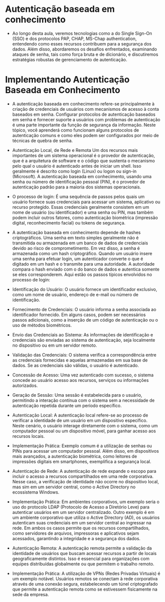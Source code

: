 # Autenticação baseada em conhecimento

- Ao longo desta aula, veremos tecnologias como a do Single Sign-On (SSO) e dos protocolos PAP, CHAP, MS-Chap authentication, entendendo como esses recursos contribuem para a segurança dos dados. Além disso, abordaremos os desafios enfrentados, examinando ataques de senha, tais como força bruta e de dicionário, e discutiremos estratégias robustas de gerenciamento de autenticação.


# Implementando Autenticação Baseada em Conhecimento

- A autenticação baseada em conhecimento refere-se principalmente à criação de credenciais de usuários com mecanismos de acesso à conta baseados em senha. Configurar protocolos de autenticação baseados em senha e fornecer suporte a usuários com problemas de autenticação é uma parte importante da função de segurança da informação. Neste tópico, você aprenderá como funcionam alguns protocolos de autenticação comuns e como eles podem ser configurados por meio de técnicas de quebra de senha.

- Autenticação Local, de Rede e Remota
Um dos recursos mais importantes de um sistema operacional é o provedor de autenticação, que é a arquitetura de software e o código que sustenta o mecanismo pelo qual o usuário é autenticado antes de iniciar um shell. Isso geralmente é descrito como login (Linux) ou logon ou sign-in (Microsoft). A autenticação baseada em conhecimento, usando uma senha ou número de identificação pessoal (PIN), é o provedor de autenticação padrão para a maioria dos sistemas operacionais.

- O processo de login: É uma sequência de passos pelos quais um usuário fornece suas credenciais para acessar um sistema, aplicativo ou recurso protegido. Essas credenciais geralmente consistem em um nome de usuário (ou identificador) e uma senha ou PIN, mas também podem incluir outros fatores, como autenticação biométrica (impressão digital, reconhecimento facial) ou tokens de segurança.

- A autenticação baseada em conhecimento depende de hashes criptográficos. Uma senha em texto simples geralmente não é transmitida ou armazenada em um banco de dados de credenciais devido ao risco de comprometimento. Em vez disso, a senha é armazenada como um hash criptográfico. Quando um usuário insere uma senha para efetuar login, um autenticador converte o que é digitado em um hash e o transmite para uma autoridade. A autoridade compara o hash enviado com o do banco de dados e autentica somente se eles corresponderem. Aqui estão os passos típicos envolvidos no processo de login:

- Identificação do Usuário: O usuário fornece um identificador exclusivo, como um nome de usuário, endereço de e-mail ou número de identificação.

- Fornecimento de Credenciais: O usuário informa a senha associada ao identificador fornecido. Em alguns casos, podem ser necessários passos adicionais, como a inserção de um código de autenticação ou o uso de métodos biométricos.

- Envio das Credenciais ao Sistema: As informações de identificação e credenciais são enviadas ao sistema de autenticação, seja localmente no dispositivo ou em um servidor remoto.

- Validação das Credenciais: O sistema verifica a correspondência entre as credenciais fornecidas e aquelas armazenadas em sua base de dados. Se as credenciais são válidas, o usuário é autenticado.

- Concessão de Acesso: Uma vez autenticado com sucesso, o sistema concede ao usuário acesso aos recursos, serviços ou informações autorizados.

- Geração de Sessão: Uma sessão é estabelecida para o usuário, permitindo a interação contínua com o sistema sem a necessidade de autenticação repetida durante um período específico.

- Autenticação Local: A autenticação local refere-se ao processo de verificar a identidade de um usuário em um dispositivo específico. Neste cenário, o usuário interage diretamente com o sistema, como um computador pessoal ou um dispositivo móvel, para ganhar acesso aos recursos locais.

- Implementação Prática: Exemplo comum é a utilização de senhas ou PINs para acessar um computador pessoal. Além disso, em dispositivos mais avançados, a autenticação biométrica, como leitores de impressões digitais em smartphones, exemplifica a segurança local.

- Autenticação de Rede: A autenticação de rede expande o escopo para incluir o acesso a recursos compartilhados em uma rede corporativa. Nesse caso, a verificação de identidade não ocorre no dispositivo local, mas sim em um servidor central, como o Active Directory no ecossistema Windows.

- Implementação Prática: Em ambientes corporativos, um exemplo seria o uso do protocolo LDAP (Protocolo de Acesso a Diretório Leve) para autenticar usuários em um servidor centralizado. Outro exemplo é em um ambiente corporativo que utiliza o Active Directory (AD), os usuários autenticam suas credenciais em um servidor central ao ingressar na rede. Em ambos os casos permite que os recursos compartilhados, como servidores de arquivos, impressoras e aplicativos sejam acessados, garantindo a integridade e a segurança dos dados.

- Autenticação Remota: A autenticação remota permite a validação da identidade de usuários que buscam acessar recursos a partir de locais geograficamente distintos. Isso é essencial para organizações com equipes distribuídas globalmente ou que permitem o trabalho remoto.

- Implementação Prática: A utilização de VPNs (Redes Privadas Virtuais) é um exemplo notável. Usuários remotos se conectam à rede corporativa através de uma conexão segura, estabelecendo um túnel criptografado que permite a autenticação remota como se estivessem fisicamente na sede da empresa.